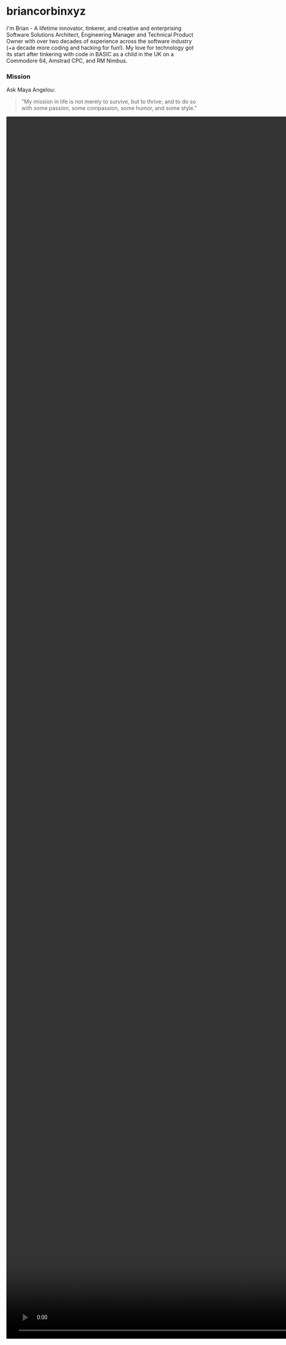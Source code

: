 # briancorbinxyz
 
I'm Brian - A lifetime innovator, tinkerer, and creative and enterprising Software Solutions Architect, Engineering Manager and Technical Product Owner with over two decades of experience across the software industry (+a decade more coding and hacking for fun!). My love for technology got its start after tinkering with code in BASIC as a child in the UK on a Commodore 64, Amstrad CPC, and RM Nimbus.

### Mission
Ask Maya Angelou:
> "My mission in life is not merely to survive, but to thrive; and to do so with some passion, some compassion, some humor, and some style."

<div style="width: 100%">
    <video autoplay muted loop id="myVideo" style="position:absolute; min-width: 80%; min-height: 80%; width: auto; height: auto;" playsinline>
        <source src="BLAC INTRO_720.mp4" type="video/mp4">
    </video>
</div>

### Blogs
- **TheCodeInfluencer** - [briancorbinxyz.medium.com](https://briancorbinxyz.medium.com): *“I write because I don’t know what I think until I read what I say.”* - A Tech Blog covering various topics in coding, engineering, and engineering management (my views are, obviously, my own)

### Digital Garden
- **The Life of Brian Corbin** - [thelifeof.briancorbin.xyz](https://thelifeof.briancorbin.xyz): Explore multipotentiality with me in my [digital garden](https://maggieappleton.com/garden-history) / "Bamboo Garden" / personal wiki - a (sometimes chaotic) collection of notes, articles, letters, and thoughts.

```
⠀⠀⠀⠀⠀⠀⠀⠀⠀⠀⠀⠀⠀⠀⠀⠀⠀⠀⠀⠀⠀⠀⠀⠀⠀⠀⠀⠀⠀⠀⢀⣀⣤⣤⣴⡶⠶⠖⠚⠛⠛⠛⠛⠛⠛⠳⠶⢶⣤⣤⡀⠀⠀⠀⠀⠀⠀⠀
⠀⠀⠀⠀⠀⠀⠀⠀⠀⠀⠀⠀⠀⠀⠀⠀⠀⠀⠀⠀⠀⠀⢀⣀⣠⣤⣶⣶⠿⠟⠛⠉⠉⠀⠀⠀⠀⠀⠀⠀⠀⠀⠀⠀⠀⠀⠀⠀⠀⠉⠙⢷⣦⣄⠀⠀⠀⠀
⠀⠀⠀⠀⠀⠀⠀⠀⠀⠀⠀⠀⠀⠀⠀⠀⠀⣀⣤⣴⠶⣟⣿⡿⠟⠋⠁⠀⠀⠀⠀⠀⠀⢀⣀⣀⣀⣀⣀⣀⣀⣀⡀⠀⣀⣠⣄⡀⠀⠀⠀⠀⠈⠻⣷⡄⠀⠀
⠀⠀⠀⠀⠀⠀⠀⠀⠀⠀⠀⠀⠀⣀⣤⡶⠟⢋⣩⡶⠞⠋⠁⠀⠀⠀⠀⢀⣠⣤⡶⠶⠛⠛⠋⠉⠉⠉⠉⠉⠉⠙⠛⣿⡟⠉⠉⣿⡆⠀⠀⠀⠀⠀⠘⢿⡄⠀
⠀⠀⠀⠀⠀⠀⠀⠀⠀⠀⣠⣶⠿⠋⢁⣠⡶⠟⠉⠀⠀⠀⠀⣀⣴⡶⠟⠋⠉⠀⠀⠀⠀⠀⠀⠀⠀⠀⠀⠀⠀⠀⠀⠹⣷⣄⣠⣿⣇⠀⠀⠀⠀⠀⠀⠘⣿⠀
⠀⠀⠀⠀⠀⠀⢀⣠⡴⠟⠋⠀⣠⣴⠟⠉⠀⠀⠀⢀⣤⡶⠟⠋⠀⠀⠀⠀⠀⠀⢀⣀⣠⣤⣤⠤⠶⠶⢤⣤⣤⣀⠀⠀⠀⠈⠁⠈⢻⣆⠀⠀⠀⠀⠀⠀⣿⡆
⠀⠀⠀⠀⣀⣴⠟⠋⠀⠀⣠⡾⠋⠁⠀⠀⢀⣠⡶⠟⠉⠀⢀⣀⡀⠀⣀⣤⣶⠾⠛⠉⠉⠁⠀⠀⠀⠀⠀⠀⠉⠛⢷⣄⠀⠀⠀⠀⠈⣿⠀⠀⠀⠀⠀⠀⣿⡇
⠀⢀⣠⡾⠛⠁⠀⠀⣠⡾⠋⠀⠀⠀⢀⣴⠟⠋⠀⠀⠀⢸⠟⠉⢻⡟⠉⠁⠀⠀⠀⠀⠀⠀⠀⠀⠀⠀⠀⠀⠀⠀⠈⣿⠀⠀⠀⠀⠀⣿⠀⠀⠀⠀⠀⢀⣿⠀
⣤⡾⠋⠀⠀⠀⣠⡾⠋⠀⠀⠀⢀⣴⠟⠁⠀⠀⠀⢀⣠⣾⣷⣤⣾⠃⠀⢀⣠⣤⣴⠶⠶⢶⣦⣄⠀⠀⠀⠀⠀⠀⠀⣿⠀⠀⠀⠀⢠⣿⠀⠀⠀⠀⠀⣸⡏⠀
⠉⠁⠀⠀⢀⣾⠏⠀⠀⠀⢀⣴⡟⠁⠀⠀⠀⢀⣴⠟⠋⠀⠀⠀⢀⣴⡾⠛⠉⠁⠀⠀⠀⠀⠈⣿⡆⠀⠀⠀⠀⠀⣼⠏⠀⠀⠀⠀⣼⢧⠀⠀⠀⠀⣰⡟⠀⠀
⠀⠀⠀⣠⡿⠁⠀⠀⠀⢀⣾⠋⠀⠀⠀⢀⣴⠟⠁⠀⠀⠀⣠⣾⠟⠁⠀⠀⠀⠀⠀⠀⠀⠀⣰⡟⠀⠀⠀⠀⢀⣼⠏⠀⠀⠀⠀⣼⠏⠀⠀⠀⠀⣰⡟⠁⠀⠀
⠀⠀⣰⡟⠁⠀⠀⢀⣠⣿⠁⠀⠀⠀⢠⣾⠋⠀⠀⠀⠀⣰⡟⠁⠀⠀⠀⠀⠀⢀⣤⣤⣠⣾⠟⠀⠀⠀⢀⣴⡿⠁⠀⠀⠀⢤⣾⠋⠀⠀⠀⠀⣴⠟⠀⠀⠀⠀
⠀⣸⡟⠀⠀⠀⣾⠟⠉⢿⡖⠀⠀⢠⡿⠁⠀⠀⠀⠀⠀⣿⠀⠀⠀⠀⠀⠀⠀⣿⡏⠉⣿⠁⠀⠀⢀⣴⡾⠋⠀⠀⠀⠀⣰⡿⠁⠀⠀⠀⣠⡾⠋⠀⠀⠀⠀⠀
⢠⡿⠁⠀⠀⠘⢿⣷⣤⡿⠃⠀⠀⣿⠇⠀⠀⠀⠀⠀⠀⠙⠿⢦⣤⣤⠶⠿⠛⠛⠛⠛⠋⢀⣠⣴⠟⠋⠀⠀⠀⠀⣠⡾⠋⠀⠀⠀⢀⣴⠟⠁⠀⢀⣤⠀⠀⠀
⣿⠇⠀⠀⠀⠀⠀⣿⠀⠀⠀⠀⠀⣿⡄⠀⠀⠀⠀⠀⠀⠀⠀⠀⠀⠀⠀⠀⠀⠀⢀⣠⣶⠟⠋⠁⠀⠀⠀⢀⣤⡾⠋⠀⠀⠀⢀⣴⡿⠋⠀⢀⣤⡿⠋⠀⠀⠀
⣿⠀⠀⠀⠀⠀⠀⣿⡄⠀⠀⠀⠀⠙⣷⣄⠀⠀⠀⠀⠀⠀⠀⠀⠀⢀⣀⣤⡶⠾⠛⠉⢀⣠⣶⢶⣤⣠⣶⠟⠋⠀⠀⠀⣀⣴⠿⠋⠀⢀⣴⠿⠋⠀⠀⠀⠀⠀
⣿⠀⠀⠀⠀⠀⠀⢹⣧⠀⠀⠀⠀⠀⠀⠙⠻⠷⠶⣶⣶⠶⠾⠿⠛⠛⠉⠁⠀⠀⠀⠀⣼⡏⠀⠀⠙⣿⠀⠀⠀⢀⣠⡾⠛⠁⢀⣤⡾⠛⠁⠀⠀⠀⠀⠀⠀⠀
⣿⡆⠀⠀⠀⠀⠀⠀⠙⢷⣄⠀⠀⠀⠀⠀⠀⠀⠀⠀⠀⠀⠀⠀⠀⠀⠀⠀⠀⢀⣠⣴⠾⣷⣄⣀⣼⠟⢀⣠⣴⠟⠋⣀⣠⡶⠟⠉⠀⠀⠀⠀⠀⠀⠀⠀⠀⠀
⠘⣷⡄⣀⠀⠀⠀⠀⠀⠀⠙⠿⣦⣤⣀⣀⡀⠀⠀⠀⠀⣀⣀⣀⣠⣤⡴⠾⠟⠛⠉⠀⠀⠀⠉⣉⣠⡴⠟⢋⣀⣴⠾⠛⠉⠀⠀⠀⠀⠀⠀⠀⠀⠀⠀⠀⠀⠀
⠀⠘⢿⣬⠀⠀⣀⣀⡀⠀⠀⠀⠀⠈⠉⠙⠛⠛⠛⠛⠛⠛⠋⠉⠉⠁⠀⠀⠀⠀⠀⢀⣠⣴⡾⣛⣽⣴⡶⠛⠋⠁⠀⠀⠀⠀⠀⠀⠀⠀⠀⠀⠀⠀⠀⠀⠀⠀
⠀⠀⠀⠙⢷⣾⠛⠉⠙⣷⡀⠀⠀⠀⠀⠀⠀⠀⠀⠀⠀⠀⠀⠀⠀⠀⣀⣀⣴⣶⣿⡿⠿⠾⠛⠉⠉⠀⠀⠀⠀⠀⠀⠀⠀⠀⠀⠀⠀⠀⠀⠀⠀⠀⠀⠀⠀⠀
⠀⠀⠀⠀⠸⣷⡀⠠⢀⣿⣧⣤⣤⣄⣀⣀⣀⣠⣤⣤⣤⡤⠶⠾⠟⠛⠛⠉⠉⠀⠀⠀⠀⠀⠀⠀⠀⠀⠀⠀⠀⠀⠀⠀⠀⠀⠀⠀⠀⠀⠀⠀⠀⠀⠀⠀⠀⠀
⠀⠀⠀⠀⠀⠙⠛⠛⠛⠉⠀⠀⠉⠉⠉⠉⠉⠉⠉⠀⠀⠀⠀⠀⠀⠀⠀⠀⠀⠀⠀⠀⠀⠀⠀⠀⠀⠀⠀⠀⠀⠀⠀⠀⠀⠀⠀⠀⠀⠀⠀⠀⠀⠀⠀⠀⠀⠀
⠀⠀⠀⠀⠀⠀⠀⠀⠀⠀⠀⠀⠀⠀⠀⠀⠀⠀⠀⠀⠀⠀⠀⠀⠀⠀⠀⠀⠀⠀⠀⠀⠀⠀⠀⠀⠀⠀⠀⠀⠀⠀⠀⠀⠀⠀⠀⠀⠀⠀⠀⠀⠀⠀⠀⠀⠀⠀
```

